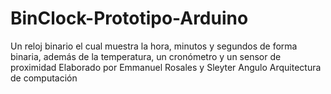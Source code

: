 BinClock-Prototipo-Arduino
==========================

Un reloj binario el cual muestra la hora, minutos y segundos de forma binaria, además de la temperatura, un cronómetro y un sensor de proximidad 
Elaborado por Emmanuel Rosales y Sleyter Angulo
Arquitectura de computación
